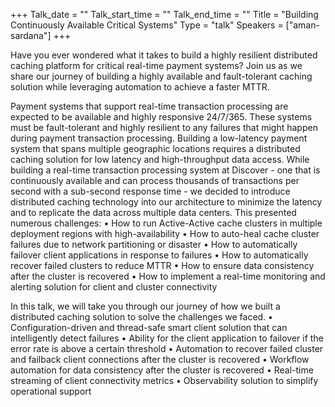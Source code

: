 +++
Talk_date = ""
Talk_start_time = ""
Talk_end_time = ""
Title = "Building Continuously Available Critical Systems"
Type = "talk"
Speakers = ["aman-sardana"]
+++

Have you ever wondered what it takes to build a highly resilient distributed caching platform for critical real-time payment systems? Join us as we share our journey of building a highly available and fault-tolerant caching solution while leveraging automation to achieve a faster MTTR.

Payment systems that support real-time transaction processing are expected to be available and highly responsive 24/7/365. These systems must be fault-tolerant and highly resilient to any failures that might happen during payment transaction processing.
Building a low-latency payment system that spans multiple geographic locations requires a distributed caching solution for low latency and high-throughput data access. While building a real-time transaction processing system at Discover - one that is continuously available and can process thousands of transactions per second with a sub-second response time - we decided to introduce distributed caching technology into our architecture to minimize the latency and to replicate the data across multiple data centers. This presented numerous challenges:
• How to run Active-Active cache clusters in multiple deployment regions with high-availability
• How to auto-heal cache cluster failures due to network partitioning or disaster
• How to automatically failover client applications in response to failures
• How to automatically recover failed clusters to reduce MTTR
• How to ensure data consistency after the cluster is recovered
• How to implement a real-time monitoring and alerting solution for client and cluster connectivity

In this talk, we will take you through our journey of how we built a distributed caching solution to solve the challenges we faced.
• Configuration-driven and thread-safe smart client solution that can intelligently detect failures
• Ability for the client application to failover if the error rate is above a certain threshold
• Automation to recover failed cluster and failback client connections after the cluster is recovered
• Workflow automation for data consistency after the cluster is recovered
• Real-time streaming of client connectivity metrics
• Observability solution to simplify operational support
